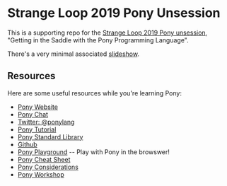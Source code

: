 # Strange Loop 2019 Pony Unsession

This is a supporting repo for the [Strange Loop 2019 Pony unsession](https://www.thestrangeloop.com/2019/unsession-getting-in-the-saddle-with-the-pony-programming-language.html), "Getting in the Saddle with the Pony Programming Language".

There's a very minimal associated [slideshow](https://gitpitch.com/aturley/strange-loop-2019-pony-unsession).

## Resources

Here are some useful resources while you're learning Pony:

* [Pony Website](https://ponylang.io)
* [Pony Chat](https://ponylang.zulipchat.com)
* [Twitter: @ponylang](https://twitter.com/ponylang)
* [Pony Tutorial](https://tutorial.ponylang.io)
* [Pony Standard Library](https://stdlib.ponylang.io)
* [Github](https://github.com/ponylang)
* [Pony Playground](https://playground.ponylang.io) -- Play with Pony in the browswer!
* [Pony Cheat Sheet](https://www.ponylang.io/media/cheatsheet/pony-cheat-sheet.pdf)
* [Pony Considerations](https://gist.github.com/aturley/49b60c98306d90ffc2f981515827b005)
* [Pony Workshop](https://github.com/aturley/pony-workshop)
